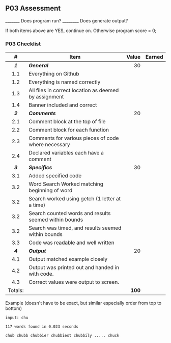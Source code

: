 ## P03 Assessment

_______ Does program run? ________ Does generate output?

If both items above are YES, continue on. Otherwise program score = 0;

### P03 Checklist

|    #    | Item                                                  |   Value | Earned |
| :-----: | ----------------------------------------------------- | ------: | -----: |
| ***1*** | ***General***                                         |      30 |        |
|   1.1   | Everything on Github                                  |         |        |
|   1.2   | Everything is named correctly                         |         |        |
|   1.3   | All files in correct location as deemed by assignment |         |        |
|   1.4   | Banner included and correct                           |         |        |
| ***2*** | ***Comments***                                        |      20 |        |
|   2.1   | Comment block at the top of file                      |         |        |
|   2.2   | Comment block for each function                       |         |        |
|   2.3   | Comments for various pieces of code where necessary   |         |        |
|   2.4   | Declared variables each have a comment                |         |        |
| ***3*** | ***Specifics***                                       |      30 |        |
|   3.1   | Added specified code                                  |         |        |
|   3.2   | Word Search Worked matching beginning of word         |         |        |
|   3.2   | Search worked using getch (1 letter at a time)        |         |        |
|   3.2   | Search counted words and results seemed within bounds |         |        |
|   3.2   | Search was timed, and results seemed within bounds    |         |        |
|   3.3   | Code was readable and well written                    |         |        |
| ***4*** | ***Output***                                          |      20 |        |
|   4.1   | Output matched example closely                        |         |        |
|   4.2   | Output was printed out and handed in with code.       |         |        |
|   4.3   | Correct values were output to screen.                 |         |        |
| Totals: |                                                       | **100** |        |

Example (doesn't have to be exact, but similar especially order from top to bottom)
```
input: chu

117 words found in 0.023 seconds

chub chubb chubbier chubbiest chubbily ..... chuck
```